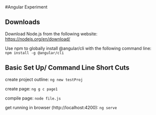 #Angular Experiment

## Downloads
Download Node.js from the following website: https://nodejs.org/en/download/

Use npm to globally install @angular/cli with the following command line: `npm install -g @angular/cli`

## Basic Set Up/ Command Line Short Cuts
create project outline: `ng new testProj`

create page: `ng g c page1`

compile page: `node file.js`

get running in browser (http://localhost:4200): `ng serve`

